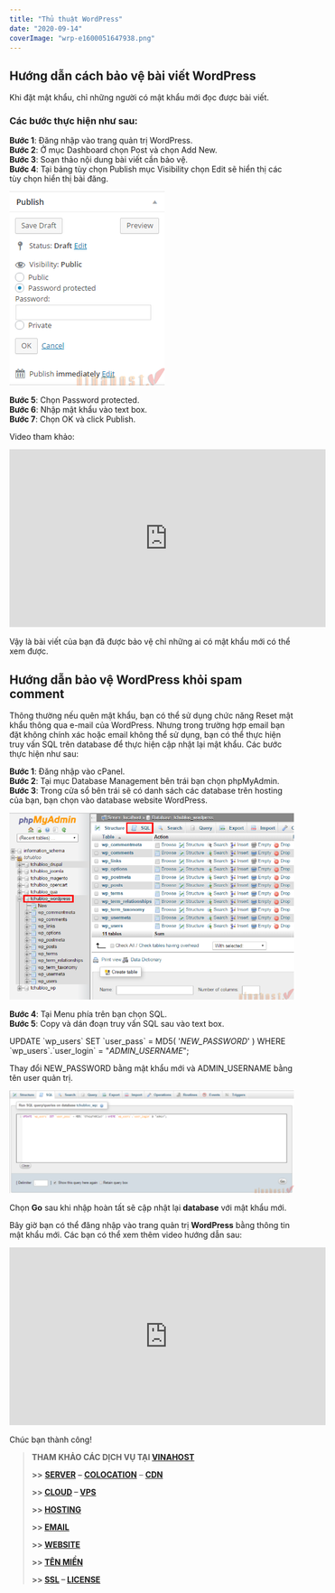 ```yaml
---
title: "Thủ thuật WordPress"
date: "2020-09-14"
coverImage: "wrp-e1600051647938.png"
---
```


## Hướng dẫn cách bảo vệ bài viết WordPress

Khi đặt mật khẩu, chỉ những người có mật khẩu mới đọc được bài viết.

### Các bước thực hiện như sau:

**Bước 1**: Đăng nhập vào trang quản trị WordPress.  
**Bước 2**: Ở mục Dashboard chọn Post và chọn Add New.  
**Bước 3**: Soạn thảo nội dung bài viết cần bảo vệ.  
**Bước 4**: Tại bảng tùy chọn Publish mục Visibility chọn Edit sẽ hiển thị các tùy chọn hiển thị bài đăng.

![Hướng dẫn cách bảo vệ bài viết WordPress](images/113453ba4c-vinahost-bao-ve-bai-viet-wordpress-1.png)

**Bước 5**: Chọn Password protected.  
**Bước 6**: Nhập mật khẩu vào text box.  
**Bước 7**: Chọn OK và click Publish.

Video tham khảo:

<iframe title="YouTube video player" src="https://www.youtube.com/embed/Xhm2wHyMMVQ" width="560" height="315" frameborder="0" allowfullscreen="allowfullscreen"></iframe>

Vậy là bài viết của bạn đã được bảo vệ chỉ những ai có mật khẩu mới có thể xem được.  

## Hướng dẫn bảo vệ WordPress khỏi spam comment

Thông thường nếu quên mật khẩu, bạn có thể sử dụng chức năng Reset mật khẩu thông qua e-mail của WordPress. Nhưng trong trường hợp email bạn đặt không chính xác hoặc email không thể sử dụng, bạn có thể thực hiện truy vấn SQL trên database để thực hiện cập nhật lại mật khẩu. Các bước thực hiện như sau:

**Bước 1**: Đăng nhập vào cPanel.  
**Bước 2**: Tại mục Database Management bên trái bạn chọn phpMyAdmin.  
**Bước 3**: Trong cửa sổ bên trái sẽ có danh sách các database trên hosting của bạn, bạn chọn vào database website WordPress.

![Hướng dẫn bảo vệ WordPress khỏi spam comment](images/4004a2f9fd-vinahost-bao-ve-wordpress-khoi-spam-comment-1.png)

**Bước 4**: Tại Menu phía trên bạn chọn SQL.  
**Bước 5**: Copy và dán đoạn truy vấn SQL sau vào text box.

UPDATE \`wp\_users\` SET \`user\_pass\` = MD5( '_NEW\_PASSWORD_' ) WHERE \`wp\_users\`.\`user\_login\` = "_ADMIN\_USERNAME_";

Thay đổi NEW\_PASSWORD bằng mật khẩu mới và ADMIN\_USERNAME bằng tên user quản trị.

![Hướng dẫn bảo vệ WordPress khỏi spam comment](images/70ecc6b889-vinahost-bao-ve-wordpress-khoi-spam-comment-2-1024x369.png)

Chọn **Go** sau khi nhập hoàn tất sẽ cập nhật lại **database** với mật khẩu mới.

Bây giờ bạn có thể đăng nhập vào trang quản trị **WordPress** bằng thông tin mật khẩu mới. Các bạn có thể xem thêm video hướng dẫn sau:

<iframe title="YouTube video player" src="https://www.youtube.com/embed/gmQSvSy5FcY" width="560" height="315" frameborder="0" allowfullscreen="allowfullscreen"></iframe>

Chúc bạn thành công!

> **THAM KHẢO CÁC DỊCH VỤ TẠI [VINAHOST](https://blog.vinahost.vn/)**
> 
> **\>>** [**SERVER**](https://vinahost.vn/thue-may-chu-rieng/) **–** [**COLOCATION**](https://vinahost.vn/colocation.html) – [**CDN**](https://vinahost.vn/dich-vu-cdn-chuyen-nghiep)
> 
> **\>> [CLOUD](https://vinahost.vn/cloud-server-gia-re/) – [VPS](https://vinahost.vn/vps-ssd-chuyen-nghiep/)**
> 
> **\>> [HOSTING](https://vinahost.vn/wordpress-hosting)**
> 
> **\>> [EMAIL](https://vinahost.vn/email-hosting)**
> 
> **\>> [WEBSITE](http://vinawebsite.vn/)**
> 
> **\>> [TÊN MIỀN](https://vinahost.vn/ten-mien-gia-re/)**
> 
> **\>> [SSL](https://vinahost.vn/geotrust-ssl) – [LICENSE](https://vinahost.vn/bang-gia-license)**
